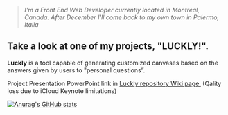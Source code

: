> *I'm a Front End Web Developer currently located in Montrèal, Canada. After December I'll come back to my own town in Palermo, Italia*

## Take a look at one of my projects, "LUCKLY!". 

**Luckly** is a tool capable of generating customized canvases based on the answers given by users to "personal questions”.
  
Project Presentation PowerPoint link in [Luckly repository Wiki page.](https://github.com/andreparacino/LUCKLY-Alpha/wiki) (Qality loss due to iCloud Keynote limitations)

[![Anurag's GitHub stats](https://github-readme-stats.vercel.app/api?username=andreparacino)](https://github.com/anuraghazra/github-readme-stats)
